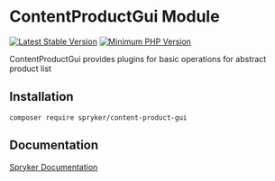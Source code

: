 # ContentProductGui Module
[![Latest Stable Version](https://poser.pugx.org/spryker/content-product-gui/v/stable.svg)](https://packagist.org/packages/spryker/content-product-gui)
[![Minimum PHP Version](https://img.shields.io/badge/php-%3E%3D%208.3-8892BF.svg)](https://php.net/)

ContentProductGui provides plugins for basic operations for abstract product list

## Installation

```
composer require spryker/content-product-gui
```

## Documentation

[Spryker Documentation](https://docs.spryker.com)
